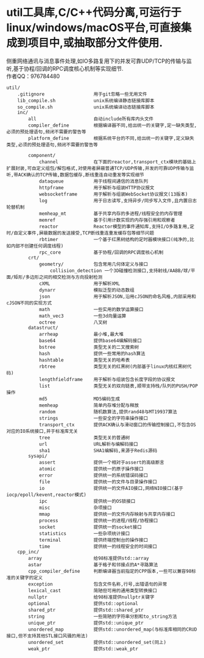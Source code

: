# util工具库,C/C++代码分离,可运行于linux/windows/macOS平台,可直接集成到项目中,或抽取部分文件使用.  
侧重网络通讯与消息事件处理,如IO多路复用下的并发可靠UDP/TCP的传输与监听,基于协程/回调的RPC调度核心机制等实现细节.  
作者QQ：976784480  
  
	util/  
		.gitignore					用于git忽略一些无用文件  
		lib_compile.sh				unix系统编译静态链接库脚本  
		so_compile.sh				unix系统编译动态链接库脚本  
		inc/  
			all						自动include所有库内头文件  
			compiler_define			根据编译器不同,给出统一的关键字,定一缺失类型,必须的预处理语句,频闭不需要的警告等  
			platform_define			根据系统平台的不同,给出统一的关键字,定义缺失类型,必须的预处理语句,频闭不需要的警告等  
  
			component/  
				channel				在下面的reactor,transport_ctx模块的基础上扩展封装,可自定义组包/解包格式,对使用者屏蔽普通TCP/UDP传输,并发的可靠UDP传输与监听,带ACK确认的TCP传输,数据包缓存,断线重连自动重发等实现细节  
				dataqueue			用于线程间通信的消息队列  
				httpframe			用于解析与组装HTTP协议报文  
				websocketframe		用于解析与组装WebSocket协议报文(13版本)  
				log					用于日志读写,支持异步/同步写入文件,且内置日志轮替机制  
				memheap_mt			基于共享内存的多进程/线程安全的内存管理  
				memref				基于引用计数实现的内存强引用和观察者  
				reactor				Reactor模型的事件通知库,支持I/O多路复用,定时/自定义事件,屏蔽数据的发送接受,TCP断线重连重发缓存包等细节问题  
				rbtimer				一个基于红黑树结构的定时器模块接口(纯净的,比如内部不创建任何调度线程)  
				rpc_core			基于协程/回调的RPC调度核心机制  
			crt/  
				geometry/			包含常用几何体定义与接口  
					collision_detection	一个3D碰撞检测接口,支持射线/AABB/球/平面/矩形/多边形之间的相交检测与方向投射检测  
				cXML				用于解析XML  
				dynarr				模拟泛型的动态数组  
				json				用于解析JSON,沿用cJSON的命名风格,内部采用和cJSON不同的实现方式  
				math				一些实用的数学运算接口  
				math_vec3			一些3d向量运算  
				octree				八叉树  
			datastruct/  
				arrheap				最小堆,最大堆  
				base64				提供base64编解码接口  
				bstree				类型无关的二叉搜索树  
				hash				提供一些常用的hash算法  
				hashtable			类型无关的哈希表  
				rbtree				类型无关的红黑树(内部基于linux内核红黑树代码)  
				lengthfieldframe	用于解析与组装包含长度字段的协议报文  
				list				类型无关的双向链表,顺带支持栈/队列的PUSH/POP操作  
				md5					MD5编码生成  
				memheap				简单内存堆分配与释放  
				random				随机数算法,提供rand48与MT19937算法  
				strings				一些安全的字符串操作接口  
				transport_ctx		提供ACK确认与滑动窗口的传输控制接口,不包含OS对应的IO系统接口,并于标准库无关  
				tree				类型无关的普通树  
				url					URL解析与编解码接口  
				sha1				SHA1编解码,来源于Redis源码  
			sysapi/  
				assert				提供一个相对于assert的高级断言  
				atomic				提供统一的原子操作接口  
				error				提供统一的系统错误码接口  
				file				提供统一的文件与目录操作接口  
				io					提供统一的文件AIO接口,网络NIO接口(基于iocp/epoll/kevent,reactor模式)  
				ipc					提供统一的OS锁接口  
				misc				杂项接口  
				mmap				提供统一的文件内存映射与共享内存接口  
				process				提供统一的进程/线程/协程接口  
				socket				提供统一的socket接口  
				statistics			一些杂项统计接口  
				terminal			提供终端控制台的操作接口  
				time				提供统一的线程安全的时间接口  
		cpp_inc/  
			array					给98标准提供std::array  
			astar					基于格子和邻接点的A*寻路算法  
			cpp_compiler_define		判断编译器当前指定的CPP版本,一些可以兼容98标准的关键字的定义  
			exception				包含文件名称,行号,出错语句的异常  
			lexical_cast			简陋但可用的通用类型转换接口  
			nullptr					给98标准提供nullptr关键字  
			optional				提供std::optional  
			shared_ptr				提供std::shared_ptr  
			string					一些简陋的字符串分割和to_string方法  
			unique_ptr				提供std::unique_ptr  
			unordered_map			提供std::unordered_map(与标准库相同的CRUD接口,但不支持其他STL接口风骚的用法)  
			unordered_set			提供std::unordered_set(同上)  
			weak_ptr				提供std::weak_ptr  

